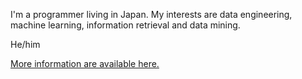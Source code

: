 I'm a programmer living in Japan.
My interests are data engineering, machine learning, information retrieval and data mining.

He/him

[More information are available here.](./profile.md)
